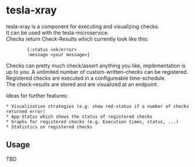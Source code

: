 # tesla-xray
tesla-xray is a component for executing and visualizing checks.   
It can be used with the tesla-microservice.  
Checks return Check-Results which currently look like this:

			{:status <ok/error>
			:message <your message>}

Checks can pretty much check/assert anything you like, implementation is up to you.
A unlimited number of custom-written-checks can be registered.
Registered checks are executed in a configureable time-schedule.  
The check-results are stored and are visualized at an endpoint.   

Ideas for further features:  

	* Visualization strategies (e.g. show red-status if a number of checks returned error)
	* App-Status which shows the status of registered checks
	* Graphs for registered checks (e.g. Execution times, status, ...)
	* Statistics on registered checks

## Usage
TBD

